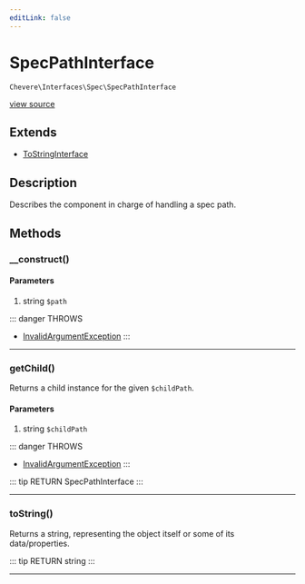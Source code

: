 ```yaml
---
editLink: false
---
```


# SpecPathInterface

`Chevere\Interfaces\Spec\SpecPathInterface`

[view source](https://github.com/chevere/chevere/blob/master/src/Chevere/Interfaces/Spec/SpecPathInterface.php)

## Extends

- [ToStringInterface](../To/ToStringInterface.md)

## Description

Describes the component in charge of handling a spec path.

## Methods

### __construct()

#### Parameters

1. string `$path`

::: danger THROWS
- [InvalidArgumentException](../../Exceptions/Core/InvalidArgumentException.md) 
:::

---

### getChild()

Returns a child instance for the given `$childPath`.

#### Parameters

1. string `$childPath`

::: danger THROWS
- [InvalidArgumentException](../../Exceptions/Core/InvalidArgumentException.md) 
:::

::: tip RETURN
SpecPathInterface
:::

---

### toString()

Returns a string, representing the object itself or some of its data/properties.

::: tip RETURN
string
:::

---
